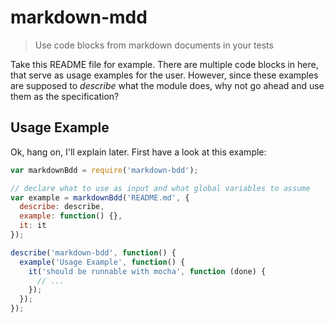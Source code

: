 # markdown-mdd

> Use code blocks from markdown documents in your tests

Take this README file for example. There are multiple code blocks
in here, that serve as usage examples for the user.
However, since these examples are supposed to _describe_ what the
module does, why not go ahead and use them as the specification?

## Usage Example

Ok, hang on, I'll explain later. First have a look at this example:

```js
var markdownBdd = require('markdown-bdd');

// declare what to use as input and what global variables to assume
var example = markdownBdd('README.md', {
  describe: describe,
  example: function() {},
  it: it
});

describe('markdown-bdd', function() {
  example('Usage Example', function() {
    it('should be runnable with mocha', function (done) {
      // ...
    });
  });
});
```


